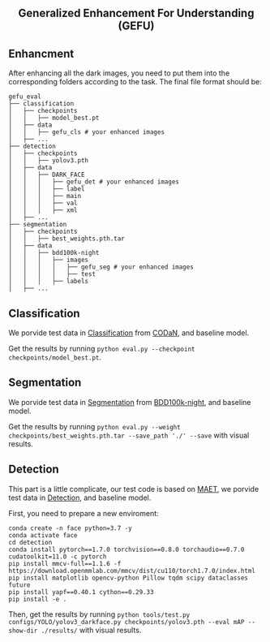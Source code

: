 <h2 align="center">
  <b>Generalized Enhancement For Understanding (GEFU)</b>
</h2>

## Enhancment
After enhancing all the dark images, you need to put them into the corresponding folders according to the task. The final file format should be:
```shell
gefu_eval
├── classification
│   ├── checkpoints
│   │   ├── model_best.pt
│   ├── data
│   │   ├── gefu_cls # your enhanced images
│   ├── ...
├── detection
│   ├── checkpoints
│   │   ├── yolov3.pth
│   ├── data
│   │   ├── DARK_FACE
│   │   │   ├── gefu_det # your enhanced images
│   │   │   ├── label
│   │   │   ├── main
│   │   │   ├── val
│   │   │   ├── xml
│   ├── ...
├── segmentation
│   ├── checkpoints
│   │   ├── best_weights.pth.tar
│   ├── data
│   │   ├── bdd100k-night
│   │   │   ├── images
│   │   │   │   ├── gefu_seg # your enhanced images
│   │   │   │   ├── test
│   │   │   ├── labels
│   ├── ...
```

## Classification
We porvide test data in [Classification](https://huggingface.co/wangsen99/GEFU/tree/main/Classification) from [CODaN](https://github.com/Attila94/CODaN), and baseline model.

Get the results by running `python eval.py --checkpoint checkpoints/model_best.pt`.

## Segmentation
We porvide test data in [Segmentation](https://huggingface.co/wangsen99/GEFU/tree/main/Segmentation) from [BDD100k-night](https://github.com/wangsen99/FDLNet), and baseline model.

Get the results by running `python eval.py --weight checkpoints/best_weights.pth.tar --save_path './' --save` with visual results.

## Detection
This part is a little complicate, our test code is based on [MAET](https://github.com/cuiziteng/ICCV_MAET), we porvide test data in [Detection](https://huggingface.co/wangsen99/GEFU/tree/main/Detection), and baseline model.

First, you need to prepare a new enviroment:

```shell
conda create -n face python=3.7 -y
conda activate face
cd detection
conda install pytorch==1.7.0 torchvision==0.8.0 torchaudio==0.7.0 cudatoolkit=11.0 -c pytorch
pip install mmcv-full==1.1.6 -f https://download.openmmlab.com/mmcv/dist/cu110/torch1.7.0/index.html
pip install matplotlib opencv-python Pillow tqdm scipy dataclasses future
pip install yapf==0.40.1 cython==0.29.33
pip install -e .
```

Then, get the results by running `python tools/test.py configs/YOLO/yolov3_darkface.py checkpoints/yolov3.pth --eval mAP --show-dir ./results/` with visual results.